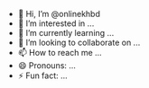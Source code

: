 - 👋 Hi, I’m @onlinekhbd
- 👀 I’m interested in ...
- 🌱 I’m currently learning ...
- 💞️ I’m looking to collaborate on ...
- 📫 How to reach me ...
- 😄 Pronouns: ...
- ⚡ Fun fact: ...

<!---
onlinekhbd/onlinekhbd is a ✨ special ✨ repository because its `README.md` (this file) appears on your GitHub profile.
You can click the Preview link to take a look at your changes.
--->
